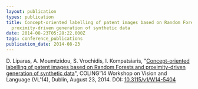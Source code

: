```yaml
---
layout: publication
types: publication
title: Concept-oriented labelling of patent images based on Random Forests and
  proximity-driven generation of synthetic data
date: 2014-08-23T05:28:22.000Z
tags: conference_publications
publication_date: 2014-08-23
---
```

D. Liparas, A. Moumtzidou, S. Vrochidis, I. Kompatsiaris, "[Concept-oriented labelling of patent images based on Random Forests and proximity-driven generation of synthetic data](https://aclanthology.org/W14-5404.pdf)", COLING'14 Workshop on Vision and Language (VL'14), Dublin, August 23, 2014. DOI: [10.3115/v1/W14-5404](https://www.researchgate.net/publication/266140406_Concept-oriented_labelling_of_patent_images_based_on_Random_Forests_and_proximity-driven_generation_of_synthetic_data)